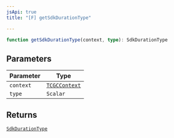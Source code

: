 ```yaml
---
jsApi: true
title: "[F] getSdkDurationType"

---
```

```ts
function getSdkDurationType(context, type): SdkDurationType
```

## Parameters

| Parameter | Type |
| ------ | ------ |
| `context` | [`TCGCContext`](../interfaces/TCGCContext.md) |
| `type` | `Scalar` |

## Returns

[`SdkDurationType`](../interfaces/SdkDurationType.md)
